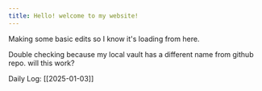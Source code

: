 ```yaml
---
title: Hello! welcome to my website!
---
```

Making some basic edits so I know it's loading from here.

Double checking because my local vault has a different name from github repo. will this work?

Daily Log:
[[2025-01-03]]

